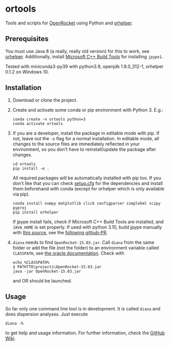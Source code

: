 # ortools

Tools and scripts for [OpenRocket](https://openrocket.info/) using Python and
[orhelper](https://pypi.org/project/orhelper/).

## Prerequisites
You must use Java 8 (a really, really old version) for this to work, see [orhelper](https://pypi.org/project/orhelper/).
Additionally, install [Microsoft C++ Build Tools](https://visualstudio.microsoft.com/visual-cpp-build-tools/) for installing `jpype1`.

Tested with miniconda3-py39 with python3.9, openjdk 1.8.0_312-1, orhelper 0.1.2 on Windows 10.

## Installation

1. Download or clone the project.
2. Create and activate some conda or pip environment with Python 3. E.g.:

   ```shell
   conda create -n ortools python=3
   conda activate ortools
   ```

3. If you are a developer, install the package in editable mode with pip. If not, leave out the `-e`
   flag for a normal installation. In editable mode, all changes to the source files are immediately
   reflected in your environment, so you don't have to reinstall/update the package after changes.

   ```shell
   cd ortools
   pip install -e .
   ```

   All required packages will be automatically installed with pip too. If you don't like that you
   can check [setup.cfg](setup.cfg) for the dependencies and install them beforehand with conda
   (except for orhelper which is only available via pip).

   ```shell
   conda install numpy matplotlib click configparser simplekml scipy pyproj
   pip install orhelper
   ```
   If jpype install fails, check if Microsoft C++ Build Tools are installed, and `JAVA_HOME` is set properly. 
   If used with python 3.10, build jpype manually with [this source](https://github.com/jpype-project/jpype/commit/bbdca907d053f1e04e4dcd414d4ebce8f9da6313),
   see the [following github-PR](https://github.com/kylebarron/pydelatin/pull/24).

4. `diana` needs to find `OpenRocket-15.03.jar`. Call `diana` from the same folder or add the file (not the folder)
   to an environment variable called `CLASSPATH`, 
   see [the oracle documentation](https://docs.oracle.com/javase/tutorial/essential/environment/paths.html).
   Check with 
   ```shell
   echo %CLASSPATH%
   $ PATHTTO\projects\OpenRocket-15.03.jar
   java -jar OpenRocket-15.03.jar
   ```
   and OR should be launched.


## Usage

So far only one command line tool is in development. It is called `diana` and does dispersion
analyses. Just execute

```shell
diana -h
```

to get help and usage information. For further information, check the [GitHub Wiki](https://github.com/SpaceTeam/ortools/wiki).


